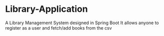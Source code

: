 # Library-Application
A Library Management System designed in Spring Boot  It allows anyone to register as a user and fetch/add  books from the csv
